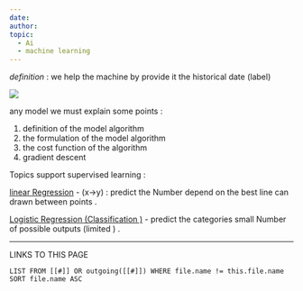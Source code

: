 ```yaml
---
date: 
author: 
topic:
  - Ai
  - machine learning
---
```



*definition* : we help the machine by provide it the historical date (label) 


![](Pasted%20image%2020240730230715.png#center%20|%20500)

any model we must explain some points : 
1. definition of the model algorithm 
2. the formulation of the model algorithm 
3. the cost function of the algorithm 
4. gradient descent   


Topics support supervised learning : 

[linear Regression](linear%20Regression.md) - (x->y) : predict the Number depend on the best line can drawn between points . 

[Logistic Regression (Classification )](Logistic%20Regression%20(Classification%20).md) - predict the categories small Number of possible outputs (limited ) . 


----
LINKS TO THIS PAGE 
```dataview
LIST FROM [[#]] OR outgoing([[#]]) WHERE file.name != this.file.name SORT file.name ASC
```
